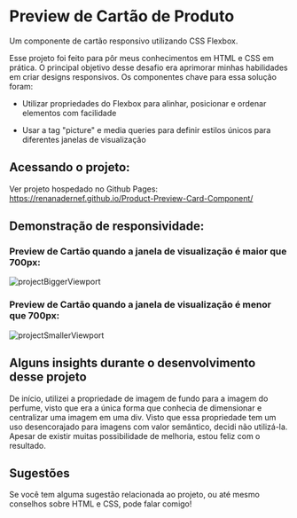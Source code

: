 # Preview de Cartão de Produto

Um componente de cartão responsivo utilizando CSS Flexbox.

Esse projeto foi feito para pôr meus conhecimentos em HTML e CSS em prática. O principal objetivo desse desafio era aprimorar minhas habilidades em criar designs responsivos. 
Os componentes chave para essa solução foram: 

* Utilizar propriedades do Flexbox para alinhar, posicionar e ordenar elementos com facilidade

* Usar a tag "picture" e media queries para definir estilos únicos para diferentes janelas de visualização

## Acessando o projeto:

Ver projeto hospedado no Github Pages: https://renanadernef.github.io/Product-Preview-Card-Component/

## Demonstração de responsividade:

### Preview de Cartão quando a janela de visualização é maior que 700px:

![projectBiggerViewport](https://user-images.githubusercontent.com/108879679/211657950-ea68fc2f-b4c6-49ab-b017-2092218d1e48.JPG)


###  Preview de Cartão quando a janela de visualização é menor que 700px:

![projectSmallerViewport](https://user-images.githubusercontent.com/108879679/211658970-dc3ea980-a098-4632-835f-b6157056650d.JPG)



## Alguns insights durante o desenvolvimento desse projeto
 
De início, utilizei a propriedade de imagem de fundo para a imagem do perfume, visto que era a única forma que conhecia de dimensionar e centralizar uma imagem em uma div. Visto que essa propriedade tem um uso desencorajado para imagens com valor semântico, decidi não utilizá-la. Apesar de existir muitas possibilidade de melhoria, estou feliz com o resultado. 

## Sugestões

Se você tem alguma sugestão relacionada ao projeto, ou até mesmo conselhos sobre HTML e CSS, pode falar comigo!
